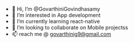 - 👋 Hi, I’m @GovarthiniGovindhasamy
- 👀 I’m interested in App development
- 🌱 I’m currently learning react-native
- 💞️ I’m looking to collaborate on Mobile projectss
- 📫 reach me @ govarthinig9@gmail.com
<!---
GovarthiniGovindhasamy/GovarthiniGovindhasamy is a ✨ special ✨ repository because its `README.md` (this file) appears on your GitHub profile.
You can click the Preview link to take a look at your changes.
--->
